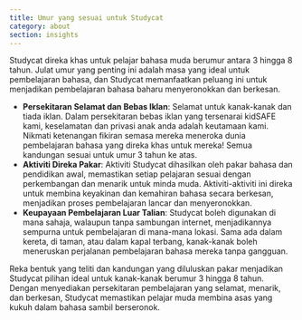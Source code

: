 ```yaml
---
title: Umur yang sesuai untuk Studycat
category: about
section: insights
---
```

Studycat direka khas untuk pelajar bahasa muda berumur antara 3 hingga 8 tahun. Julat umur yang penting ini adalah masa yang ideal untuk pembelajaran bahasa, dan Studycat memanfaatkan peluang ini untuk menjadikan pembelajaran bahasa baharu menyeronokkan dan berkesan.

* **Persekitaran Selamat dan Bebas Iklan**: Selamat untuk kanak-kanak dan tiada iklan. Dalam persekitaran bebas iklan yang tersenarai kidSAFE kami, keselamatan dan privasi anak anda adalah keutamaan kami. Nikmati ketenangan fikiran semasa mereka meneroka dunia pembelajaran bahasa yang direka khas untuk mereka! Semua kandungan sesuai untuk umur 3 tahun ke atas.
* **Aktiviti Direka Pakar**: Aktiviti Studycat dihasilkan oleh pakar bahasa dan pendidikan awal, memastikan setiap pelajaran sesuai dengan perkembangan dan menarik untuk minda muda. Aktiviti-aktiviti ini direka untuk membina keyakinan dan kemahiran bahasa secara berkesan, menjadikan proses pembelajaran lancar dan menyeronokkan.
* **Keupayaan Pembelajaran Luar Talian**: Studycat boleh digunakan di mana sahaja, walaupun tanpa sambungan internet, menjadikannya sempurna untuk pembelajaran di mana-mana lokasi. Sama ada dalam kereta, di taman, atau dalam kapal terbang, kanak-kanak boleh meneruskan perjalanan pembelajaran bahasa mereka tanpa gangguan.

Reka bentuk yang teliti dan kandungan yang diluluskan pakar menjadikan Studycat pilihan ideal untuk kanak-kanak berumur 3 hingga 8 tahun. Dengan menyediakan persekitaran pembelajaran yang selamat, menarik, dan berkesan, Studycat memastikan pelajar muda membina asas yang kukuh dalam bahasa sambil berseronok.